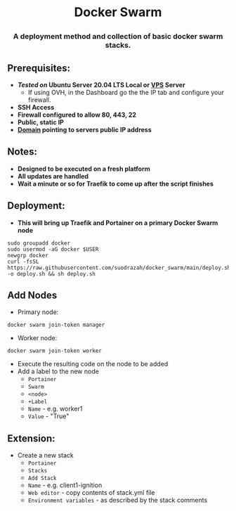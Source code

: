 # <p align="center">Docker Swarm</p>
### <p align="center">A deployment method and collection of basic docker swarm stacks.</p>

## Prerequisites:
* **_Tested on_ Ubuntu Server 20.04 LTS Local or [VPS](https://ca.ovh.com/au/order/vps/) Server**
  * If using OVH, in the Dashboard go the the IP tab and configure your firewall.
* **SSH Access**
* **Firewall configured to allow 80, 443, 22**
* **Public, static IP**
* **[Domain](https://domains.google.com/) pointing to servers public IP address**

## Notes:
* **Designed to be executed on a fresh platform**
* **All updates are handled**
* **Wait a minute or so for Traefik to come up after the script finishes**

## Deployment:
* **This will bring up Traefik and Portainer on a primary Docker Swarm node**
```
sudo groupadd docker
sudo usermod -aG docker $USER
newgrp docker
curl -fsSL https://raw.githubusercontent.com/suodrazah/docker_swarm/main/deploy.sh -o deploy.sh && sh deploy.sh
```

## Add Nodes
* Primary node:
```
docker swarm join-token manager
```  
* Worker node:
```
docker swarm join-token worker
```  
* Execute the resulting code on the node to be added  
* Add a label to the new node
   * `Portainer`
   * `Swarm`
   * `<node>`
   * `+Label`
   * `Name` - <Node Name> e.g. worker1
   * `Value` - "True"

## Extension:
* Create a new stack
   * `Portainer`
   * `Stacks`
   * `Add Stack`
   * `Name` - e.g. client1-ignition
   * `Web editor` - copy contents of stack.yml file
   * `Environment variables` - as described by the stack comments

